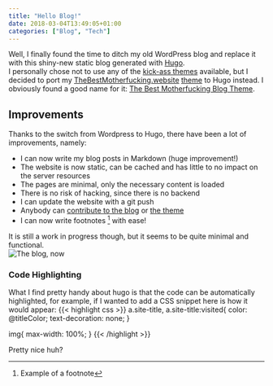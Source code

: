 ```yaml
---
title: "Hello Blog!"
date: 2018-03-04T13:49:05+01:00
categories: ["Blog", "Tech"]
---
```


Well, I finally found the time to ditch my old WordPress blog and replace it with this shiny-new
static blog generated with [Hugo](https://gohugo.io/).  
I personally chose not to use any of the [kick-ass themes](https://themes.gohugo.io/) available, but I decided to port my [TheBestMotherfucking.website](https://thebestmotherfucking.website/) [theme](https://github.com/denysvitali/thebestmotherfuckingwebsite) to
Hugo instead. I obviously found a good name for it: [The Best Motherfucking Blog Theme](https://github.com/denysvitali/hugo-thebestmotherfuckingblog).  
<!--more-->

## Improvements  
  
Thanks to the switch from Wordpress to Hugo, there have been a lot of improvements, namely:  
  
- I can now write my blog posts in Markdown (huge improvement!)  
- The website is now static, can be cached and has little to no impact on the server resources  
- The pages are minimal, only the necessary content is loaded  
- There is no risk of hacking, since there is no backend  
- I can update the website with a git push  
- Anybody can [contribute to the blog](https://github.com/denysvitali/denvit-blog) or [the theme](https://github.com/denysvitali/hugo-thebestmotherfuckingblog)  
- I can now write footnotes [^1] with ease!    
  
It is still a work in progress though, but it seems to be quite minimal and functional.  
![The blog, now](/blog/2018/03/hello-blog-1.jpg)

### Code Highlighting
What I find pretty handy about hugo is that the code can be automatically highlighted,
for example, if I wanted to add a CSS snippet here is how it would appear:
{{< highlight css >}}
a.site-title, a.site-title:visited{
  color: @titleColor;
  text-decoration: none;
}

img{
  max-width: 100%;
}
{{< /highlight >}}

Pretty nice huh?

[^1]: Example of a footnote
